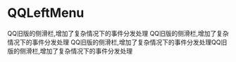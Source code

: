 # QQLeftMenu
QQ旧版的侧滑栏,增加了复杂情况下的事件分发处理
QQ旧版的侧滑栏,增加了复杂情况下的事件分发处理
QQ旧版的侧滑栏,增加了复杂情况下的事件分发处理QQ旧版的侧滑栏,增加了复杂情况下的事件分发处理
